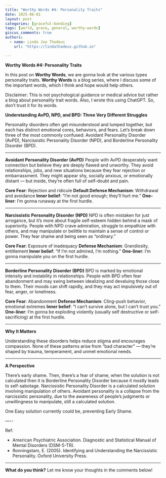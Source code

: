 ```yaml
---
title: "Worthy Words #4: Personality Traits"
date: 2025-06-01
layout: post
categories: [graceful-bonding]
tags: [world, grace, general, worthy-words]
giscus_comments: true
authors:
  - name: Linda Joe Thadeus
    url: "https://lindathadeus.github.io"

---
```

**Worthy Words #4: Personality Traits**

In this post on **Worthy Words**, we are gonna look at the various types personality traits. **Worthy Words** is a blog series, where I discuss some of the important words, which I think and hope would help others. 

Disclaimer: This is not psychological guidance or medical advice but rather a blog about personality trait words. Also, I wrote this using ChatGPT. So, don’t trust it for its words.

**Understanding AvPD, NPD, and BPD: Three Very Different Struggles**

Personality disorders often get misunderstood and lumped together, but each has distinct emotional cores, behaviors, and fears. Let’s break down three of the most commonly confused: Avoidant Personality Disorder (AvPD), Narcissistic Personality Disorder (NPD), and Borderline Personality Disorder (BPD).

---

**Avoidant Personality Disorder (AvPD)**
People with AvPD desperately want connection but believe they are deeply flawed and unworthy. They avoid relationships, jobs, and new situations because they fear rejection or embarrassment. They might appear shy, socially anxious, or emotionally distant — but inside, they’re often full of self-doubt and pain.

**Core Fear**: Rejection and ridicule
**Default Defense Mechanism**: Withdrawal and avoidance
**Inner belief**: “I’m not good enough; they’ll hurt me.”
**One-liner**: I’m gonna runaway at the first hurdle.

---

**Narcissistic Personality Disorder (NPD)**
NPD is often mistaken for just arrogance, but it’s more about fragile self-esteem hidden behind a mask of superiority. People with NPD crave admiration, struggle to empathize with others, and may manipulate or belittle to maintain a sense of control or power. They fear shame and being seen as “ordinary.”

**Core Fear**: Exposure of inadequacy
**Defense Mechanism**: Grandiosity, entitlement
**Inner belief**: “If I’m not admired, I’m nothing.”
**One-liner**: I’m gonna manipulate you on the first hurdle.

---

**Borderline Personality Disorder (BPD)**
BPD is marked by emotional intensity and instability in relationships. People with BPD often fear abandonment and may swing between idealizing and devaluing those close to them. Their moods can shift rapidly, and they may act impulsively out of fear, anger, or loneliness.

**Core Fear**: Abandonment
**Defense Mechanism**: Cling-push behavior, emotional extremes
**Inner belief**: “I can’t survive alone, but I can’t trust you.”
**One-liner**: I’m gonna be exploding violently (usually self destructive or self-sacrificing) at the first hurdle.

---

**Why It Matters**

Understanding these disorders helps reduce stigma and encourages compassion. None of these patterns arise from “bad character” — they’re shaped by trauma, temperament, and unmet emotional needs.

--- 
**A Perspective**

There’s early shame. Then, there’s a fear of shame, when the solution is not calculated then it is Borderline Personality Disorder because it mostly leads to self-sabotage. Narcissistic Personality Disorder is a calculated solution involving manipulation of others. Avoidant personality is a collapse from the narcissistic personality, due to the awareness of people’s judgments or unwillingness to manipulate, still a calculated solution.

One Easy solution currently could be, preventing Early Shame. 


—--

Ref:
- American Psychiatric Association. Diagnostic and Statistical Manual of Mental Disorders (DSM-5-TR).
- Ronningstam, E. (2005). Identifying and Understanding the Narcissistic Personality. Oxford University Press.


---

**What do you think?** Let me know your thoughts in the comments below!